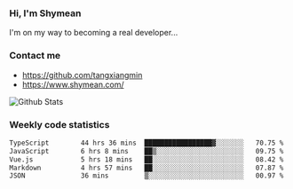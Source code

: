 ### Hi, I'm Shymean

I'm on my way to becoming a real developer...

### Contact me

- <https://github.com/tangxiangmin>
- <https://www.shymean.com/>

![Github Stats](https://github-readme-stats.vercel.app/api?username=tangxiangmin&show_icons=true&theme=dark)


###  Weekly code statistics

<!--START_SECTION:waka-->

```txt
TypeScript        44 hrs 36 mins  █████████████████▓░░░░░░░   70.75 %
JavaScript        6 hrs 8 mins    ██▒░░░░░░░░░░░░░░░░░░░░░░   09.75 %
Vue.js            5 hrs 18 mins   ██░░░░░░░░░░░░░░░░░░░░░░░   08.42 %
Markdown          4 hrs 57 mins   ██░░░░░░░░░░░░░░░░░░░░░░░   07.87 %
JSON              36 mins         ▒░░░░░░░░░░░░░░░░░░░░░░░░   00.97 %
```

<!--END_SECTION:waka-->